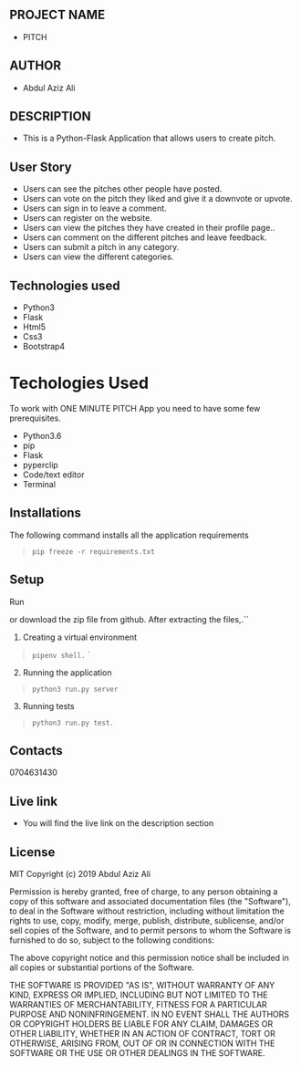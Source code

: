 ## PROJECT  NAME 
 - PITCH

## AUTHOR 
 - Abdul Aziz Ali

 ## DESCRIPTION 
 - This is a Python-Flask Application that allows users to create pitch.
 
## User Story
- Users can see the pitches other people have posted.
- Users can vote on the pitch they liked and give it a downvote or upvote.
- Users can sign in to leave a comment.
- Users can register on the website.
- Users can view the pitches they have created in their profile page..
- Users can comment on the different pitches and leave feedback.
- Users can submit a pitch in any category.
- Users can view the different categories.

## Technologies used
* Python3
* Flask
* Html5
* Css3
* Bootstrap4

# Techologies Used
To work with ONE MINUTE PITCH App you need to have some few prerequisites.
- Python3.6
- pip
- Flask
- pyperclip
- Code/text editor
- Terminal

## Installations
The following command installs all the application requirements
>``pip freeze -r requirements.txt``

## Setup
Run

or download the zip file from github.
After extracting the files,.``
1. Creating a virtual environment
>``pipenv shell.``
`
2. Running the application
>``python3 run.py server``
3. Running tests
 > ``python3 run.py test.``

## Contacts 
0704631430

## Live link 
- You will find the live link on the description section

## License 
MIT Copyright (c) 2019 Abdul Aziz Ali

Permission is hereby granted, free of charge, to any person obtaining a copy of this software and associated documentation files (the "Software"), to deal in the Software without restriction, including without limitation the rights to use, copy, modify, merge, publish, distribute, sublicense, and/or sell copies of the Software, and to permit persons to whom the Software is furnished to do so, subject to the following conditions:

The above copyright notice and this permission notice shall be included in all copies or substantial portions of the Software.

THE SOFTWARE IS PROVIDED "AS IS", WITHOUT WARRANTY OF ANY KIND, EXPRESS OR IMPLIED, INCLUDING BUT NOT LIMITED TO THE WARRANTIES OF MERCHANTABILITY, FITNESS FOR A PARTICULAR PURPOSE AND NONINFRINGEMENT. IN NO EVENT SHALL THE AUTHORS OR COPYRIGHT HOLDERS BE LIABLE FOR ANY CLAIM, DAMAGES OR OTHER LIABILITY, WHETHER IN AN ACTION OF CONTRACT, TORT OR OTHERWISE, ARISING FROM, OUT OF OR IN CONNECTION WITH THE SOFTWARE OR THE USE OR OTHER DEALINGS IN THE SOFTWARE.
